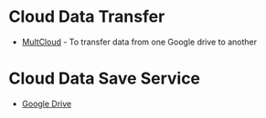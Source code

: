 
# Cloud Data Transfer

- [MultCloud](https://www.multcloud.com/) - To transfer data from one Google drive to another

# Cloud Data Save Service
- [Google Drive](d) 
<!--stackedit_data:
eyJoaXN0b3J5IjpbMTQ3NTI4ODc0OCw5NjY0OTA4MDIsMTAwND
Y0MjcwOV19
-->